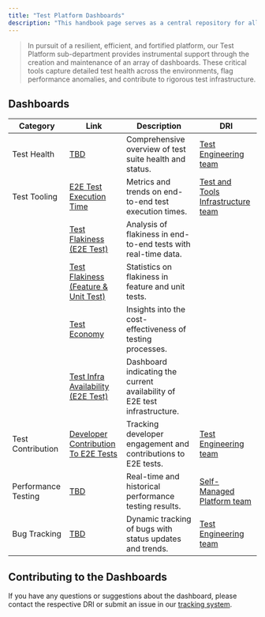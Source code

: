 ```yaml
---
title: "Test Platform Dashboards"
description: "This handbook page serves as a central repository for all our Test Platform dashboard details"
---
```


> In pursuit of a resilient, efficient, and fortified platform, our Test Platform sub-department provides instrumental support through the creation and maintenance of an array of dashboards. These critical tools capture detailed test health across the environments, flag performance anomalies, and contribute to rigorous test infrastructure. 

## Dashboards

| Category                | Link                                 | Description                                                   | DRI              |
|-------------------------|--------------------------------------|---------------------------------------------------------------|------------------|
| Test Health             | [TBD](#)                             | Comprehensive overview of test suite health and status.       | [Test Engineering team](test-engineering-team)       |
| Test Tooling            | [E2E Test Execution Time](https://10az.online.tableau.com/#/site/gitlab/views/E2ETestRuntimes_17111139395120/E2Etestruntimemetrics/58847ec0-78b4-4d7c-aa30-e1db9fe87e22/aac170e4-8270-4cf7-89b3-4b9a7d32e10d) | Metrics and trends on end-to-end test execution times.        | [Test and Tools Infrastructure team](test-and-tools-infrastructure-team)      |
|                         | [Test Flakiness (E2E Test)](https://dashboards.quality.gitlab.net/d/tR_SmBDVk/main-runs?orgId=1&refresh=5m) | Analysis of flakiness in end-to-end tests with real-time data. |                 |
|                         | [Test Flakiness (Feature & Unit Test)](https://10az.online.tableau.com/#/site/gitlab/workbooks/2283052/views) | Statistics on flakiness in feature and unit tests.            |                 |
|                         | [Test Economy](https://10az.online.tableau.com/#/site/gitlab/views/DRAFTTestEconomyMetrics/TestEconomyMetricsDashboard?:iid=3) | Insights into the cost-effectiveness of testing processes.    |                 |
|                         | [Test Infra Availability (E2E Test)](https://dashboards.gitlab.net/d/ci-runners-incident-runner-manager/ci-runners3a-incident-support3a-runner-manager?orgId=1&var-PROMETHEUS_DS=PA258B30F88C30650&var-environment=gprd&var-stage=main&var-type=qa-runners&var-shard=All&var-runner_manager=All&var-project_jobs_running=All&var-runner_job_failure_reason=All&from=1713952860000&to=1713963719999&viewPanel=11) | Dashboard indicating the current availability of E2E test infrastructure. |                  |
| Test Contribution       | [Developer Contribution To E2E Tests](https://10az.online.tableau.com/#/site/gitlab/views/TestPlatformDeveloperContributionDashboard/TestPlatformDeveloperContributionDashboard?:iid=2) | Tracking developer engagement and contributions to E2E tests. | [Test Engineering team](test-engineering-team)  |
| Performance Testing     | [TBD](#)                             | Real-time and historical performance testing results.         | [Self-Managed Platform team](self-managed-platform-team)   |
| Bug Tracking            | [TBD](#)                             | Dynamic tracking of bugs with status updates and trends.      | [Test Engineering team](test-engineering-team)          |


## Contributing to the Dashboards

If you have any questions or suggestions about the dashboard, please contact the respective DRI or submit an issue in our [tracking system](https://gitlab.com/gitlab-org/quality/quality-engineering/team-tasks/-/issues/new).
